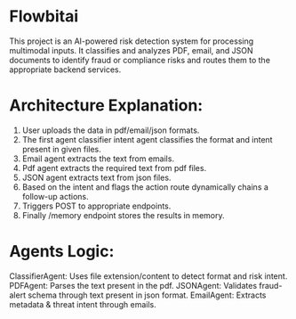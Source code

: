 # Flowbitai

This project is an AI-powered risk detection system for processing multimodal inputs. It classifies and analyzes PDF, email, and JSON documents to identify fraud or compliance risks and routes them to the appropriate backend services.

# Architecture Explanation:
1. User uploads the data in pdf/email/json formats.
2. The first agent classifier intent agent classifies the format and intent present in given files.
3. Email agent extracts the text from emails.
4. Pdf agent extracts the required text from pdf files.
5. JSON agent extracts text from json files.
6. Based on the intent and flags the action route dynamically chains a follow-up actions.
7. Triggers POST to appropriate endpoints.
8. Finally /memory endpoint stores the results in memory.

# Agents Logic:
ClassifierAgent: Uses file extension/content to detect format and risk intent.
PDFAgent: Parses the text present in the pdf.
JSONAgent: Validates fraud-alert schema through text present in json format.
EmailAgent: Extracts metadata & threat intent through emails.
